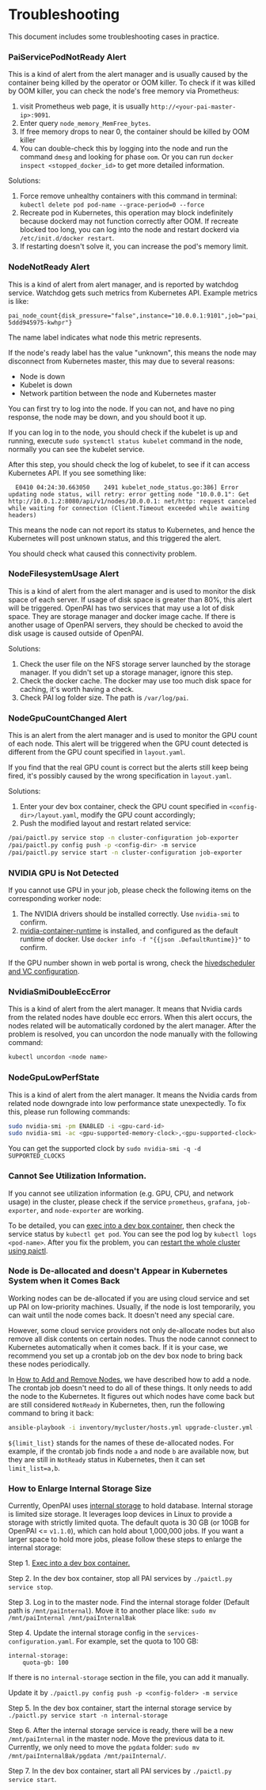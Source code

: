 # Troubleshooting

This document includes some troubleshooting cases in practice.

### PaiServicePodNotReady Alert

This is a kind of alert from the alert manager and is usually caused by the container being killed by the operator or OOM killer. To check if it was killed by OOM killer, you can check the node's free memory via Prometheus:

  1. visit Prometheus web page, it is usually `http://<your-pai-master-ip>:9091`.
  2. Enter query `node_memory_MemFree_bytes`.
  3. If free memory drops to near 0, the container should be killed by OOM killer
  4. You can double-check this by logging into the node and run the command `dmesg` and looking for phase `oom`. Or you can run `docker inspect <stopped_docker_id>` to get more detailed information.

Solutions:

  1. Force remove unhealthy containers with this command in terminal:
  `kubectl delete pod pod-name --grace-period=0 --force`
  2. Recreate pod in Kubernetes, this operation may block indefinitely because dockerd may not function correctly after OOM. If recreate blocked too long, you can log into the node and restart dockerd via `/etc/init.d/docker restart`.
  3. If restarting doesn't solve it, you can increase the pod's memory limit.

### NodeNotReady Alert

This is a kind of alert from alert manager, and is reported by watchdog service. Watchdog gets such metrics from Kubernetes API. Example metrics is like:

```
pai_node_count{disk_pressure="false",instance="10.0.0.1:9101",job="pai_serivce_exporter",memory_pressure="false",host_ip="10.0.0.2",out_of_disk="false",pai_service_name="watchdog",ready="true",scraped_from="watchdog-5ddd945975-kwhpr"}
```

The name label indicates what node this metric represents.

If the node's ready label has the value "unknown", this means the node may disconnect from Kubernetes master, this may due to several reasons:

  - Node is down
  - Kubelet is down
  - Network partition between the node and Kubernetes master

You can first try to log into the node. If you can not, and have no ping response, the node may be down, and you should boot it up.

If you can log in to the node, you should check if the kubelet is up and running, execute `sudo systemctl status kubelet` command in the node, normally you can see the kubelet service.

After this step, you should check the log of kubelet, to see if it can access Kubernetes API. If you see something like:

```
  E0410 04:24:30.663050    2491 kubelet_node_status.go:386] Error updating node status, will retry: error getting node "10.0.0.1": Get http://10.0.1.2:8080/api/v1/nodes/10.0.0.1: net/http: request canceled while waiting for connection (Client.Timeout exceeded while awaiting headers)
```

This means the node can not report its status to Kubernetes, and hence the Kubernetes will post unknown status, and this triggered the alert.

You should check what caused this connectivity problem.

### NodeFilesystemUsage Alert

This is a kind of alert from the alert manager and is used to monitor the disk space of each server. If usage of disk space is greater than 80%, this alert will be triggered. OpenPAI has two services that may use a lot of disk space. They are storage manager and docker image cache. If there is another usage of OpenPAI servers, they should be checked to avoid the disk usage is caused outside of OpenPAI.

Solutions:

  1. Check the user file on the NFS storage server launched by the storage manager. If you didn't set up a storage manager, ignore this step.
  2. Check the docker cache. The docker may use too much disk space for caching, it's worth having a check.
  3. Check PAI log folder size. The path is `/var/log/pai`.

### NodeGpuCountChanged Alert

This is an alert from the alert manager and is used to monitor the GPU count of each node.
This alert will be triggered when the GPU count detected is different from the GPU count specified in `layout.yaml`.

If you find that the real GPU count is correct but the alerts still keep being fired, it's possibly caused by the wrong specification in `layout.yaml`.

Solutions:

1. Enter your dev box container, check the GPU count specified in `<config-dir>/layout.yaml`, modify the GPU count accordingly;
2. Push the modified layout and restart related service:

```bash
/pai/paictl.py service stop -n cluster-configuration job-exporter
/pai/paictl.py config push -p <config-dir> -m service
/pai/paictl.py service start -n cluster-configuration job-exporter
```

### NVIDIA GPU is Not Detected

If you cannot use GPU in your job, please check the following items on the corresponding worker node:

 1. The NVIDIA drivers should be installed correctly. Use `nvidia-smi` to confirm.
 2. [nvidia-container-runtime](https://github.com/NVIDIA/nvidia-container-runtime) is installed, and configured as the default runtime of docker. Use `docker info -f "{{json .DefaultRuntime}}"` to confirm.

If the GPU number shown in web portal is wrong, check the [hivedscheduler and VC configuration](./how-to-set-up-virtual-clusters.md).

### NvidiaSmiDoubleEccError
This is a kind of alert from the alert manager.
It means that Nvidia cards from the related nodes have double ecc errors.
When this alert occurs, the nodes related will be automatically cordoned by the alert manager. 
After the problem is resolved, you can uncordon the node manually with the following command:
```bash
kubectl uncordon <node name>
```

### NodeGpuLowPerfState
This is a kind of alert from the alert manager.
It means the Nvidia cards from related node downgrade into low performance state unexpectedly.
To fix this, please run following commands:
```bash
sudo nvidia-smi -pm ENABLED -i <gpu-card-id>
sudo nvidia-smi -ac <gpu-supported-memory-clock>,<gpu-supported-clock> -i <gpu-card-id>
```
You can get the supported clock by `sudo nvidia-smi -q -d SUPPORTED_CLOCKS`

### Cannot See Utilization Information.

If you cannot see utilization information (e.g. GPU, CPU, and network usage) in the cluster, please check if the service `prometheus`, `grafana`, `job-exporter`, and `node-exporter` are working.

To be detailed, you can [exec into a dev box container](./basic-management-operations.md#pai-service-management-and-paictl), then check the service status by `kubectl get pod`. You can see the pod log by `kubectl logs <pod-name>`. After you fix the problem, you can [restart the whole cluster using paictl](./basic-management-operations.md#pai-service-management-and-paictl).


### Node is De-allocated and doesn't Appear in Kubernetes System when it Comes Back

Working nodes can be de-allocated if you are using cloud service and set up PAI on low-priority machines. Usually, if the node is lost temporarily, you can wait until the node comes back. It doesn't need any special care. 

However, some cloud service providers not only de-allocate nodes but also remove all disk contents on certain nodes. Thus the node cannot connect to Kubernetes automatically when it comes back. If it is your case, we recommend you set up a crontab job on the dev box node to bring back these nodes periodically.

In [How to Add and Remove Nodes](how-to-add-and-remove-nodes.md), we have described how to add a node. The crontab job doesn't need to do all of these things. It only needs to add the node to the Kubernetes. It figures out which nodes have come back but are still considered `NotReady` in Kubernetes, then, run the following command to bring it back:

```bash
ansible-playbook -i inventory/mycluster/hosts.yml upgrade-cluster.yml --become --become-user=root  --limit=${limit_list} -e "@inventory/mycluster/openpai.yml"
```

`${limit_list}` stands for the names of these de-allocated nodes. For example, if the crontab job finds node `a` and node `b` are available now, but they are still in `NotReady` status in Kubernetes, then it can set `limit_list=a,b`.

### How to Enlarge Internal Storage Size

Currently, OpenPAI uses [internal storage](https://github.com/microsoft/pai/tree/master/src/internal-storage) to hold database. Internal storage is limited size storage. It leverages loop devices in Linux to provide a storage with strictly limited quota. The default quota is 30 GB (or 10GB for OpenPAI <= `v1.1.0`), which can hold about 1,000,000 jobs. If you want a larger space to hold more jobs, please follow these steps to enlarge the internal storage:

Step 1. [Exec into a dev box container.](./basic-management-operations.md#pai-service-management-and-paictl)

Step 2. In the dev box container, stop all PAI services by `./paictl.py service stop`.

Step 3. Log in to the master node. Find the internal storage folder (Default path is `/mnt/paiInternal`). Move it to another place like: `sudo mv /mnt/paiInternal /mnt/paiInternalBak`

Step 4. Update the internal storage config in the `services-configuration.yaml`. For example, set the quota to 100 GB: 
```
internal-storage:
    quota-gb: 100
```
If there is no `internal-storage` section in the file, you can add it manually.

Update it by `./paictl.py config push -p <config-folder> -m service`

Step 5. In the dev box container, start the internal storage service by `./paictl.py service start -n internal-storage`

Step 6. After the internal storage service is ready, there will be a new `/mnt/paiInternal` in the master node. Move the previous data to it. Currently, we only need to move the `pgdata` folder: `sudo mv /mnt/paiInternalBak/pgdata /mnt/paiInternal/`.

Step 7. In the dev box container, start all PAI services by `./paictl.py service start`.
